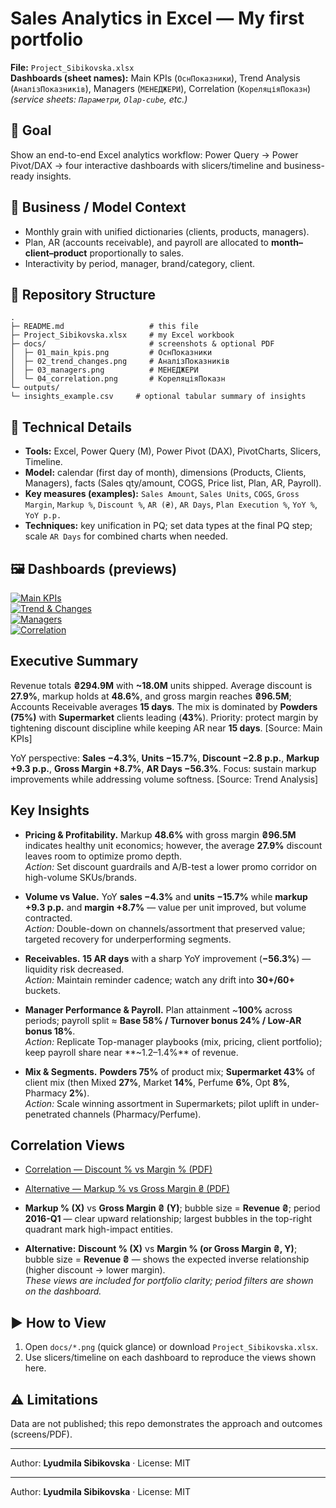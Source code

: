 # Sales Analytics in Excel — My first portfolio

**File:** `Project_Sibikovska.xlsx`  
**Dashboards (sheet names):** Main KPIs (`ОснПоказники`), Trend Analysis (`АналізПоказників`), Managers (`МЕНЕДЖЕРИ`), Correlation (`КореляціяПоказн`)  
*(service sheets: `Параметри`, `Olap-cube`, etc.)*

## 🎯 Goal
Show an end-to-end Excel analytics workflow: Power Query → Power Pivot/DAX → four interactive dashboards with slicers/timeline and business-ready insights.

## 🧠 Business / Model Context
- Monthly grain with unified dictionaries (clients, products, managers).  
- Plan, AR (accounts receivable), and payroll are allocated to **month–client–product** proportionally to sales.  
- Interactivity by period, manager, brand/category, client.

## 📂 Repository Structure

```
.
├─ README.md                   # this file
├─ Project_Sibikovska.xlsx     # my Excel workbook
├─ docs/                       # screenshots & optional PDF
│  ├─ 01_main_kpis.png         # ОснПоказники
│  ├─ 02_trend_changes.png     # АналізПоказників
│  ├─ 03_managers.png          # МЕНЕДЖЕРИ
│  └─ 04_correlation.png       # КореляціяПоказн
└─ outputs/
└─ insights_example.csv     # optional tabular summary of insights
```


## 🧩 Technical Details
- **Tools:** Excel, Power Query (M), Power Pivot (DAX), PivotCharts, Slicers, Timeline.  
- **Model:** calendar (first day of month), dimensions (Products, Clients, Managers), facts (Sales qty/amount, COGS, Price list, Plan, AR, Payroll).  
- **Key measures (examples):** `Sales Amount`, `Sales Units`, `COGS`, `Gross Margin`, `Markup %`, `Discount %`, `AR (₴)`, `AR Days`, `Plan Execution %`, `YoY %`, `YoY p.p.`  
- **Techniques:** key unification in PQ; set data types at the final PQ step; scale `AR Days` for combined charts when needed.

## 🖼️ Dashboards (previews)
[![Main KPIs](docs/01_main_kpis.png)](docs/01_main_kpis.png)  
[![Trend & Changes](docs/02_trend_changes.png)](docs/02_trend_changes.png)  
[![Managers](docs/03_managers.png)](docs/03_managers.png)  
[![Correlation](docs/04_correlation_2.png)](docs/04_correlation_2.png)

## Executive Summary
Revenue totals **₴294.9M** with **~18.0M** units shipped. Average discount is **27.9%**, markup holds at **48.6%**, and gross margin reaches **₴96.5M**; Accounts Receivable averages **15 days**. The mix is dominated by **Powders (75%)** with **Supermarket** clients leading (**43%**). Priority: protect margin by tightening discount discipline while keeping AR near **15 days**. [Source: Main KPIs]  

YoY perspective: **Sales −4.3%**, **Units −15.7%**, **Discount −2.8 p.p.**, **Markup +9.3 p.p.**, **Gross Margin +8.7%**, **AR Days −56.3%**. Focus: sustain markup improvements while addressing volume softness. [Source: Trend Analysis]

## Key Insights
- **Pricing & Profitability.** Markup **48.6%** with gross margin **₴96.5M** indicates healthy unit economics; however, the average **27.9%** discount leaves room to optimize promo depth.  
  *Action:* Set discount guardrails and A/B-test a lower promo corridor on high-volume SKUs/brands.

- **Volume vs Value.** YoY **sales −4.3%** and **units −15.7%** while **markup +9.3 p.p.** and **margin +8.7%** — value per unit improved, but volume contracted.  
  *Action:* Double-down on channels/assortment that preserved value; targeted recovery for underperforming segments.

- **Receivables.** **15 AR days** with a sharp YoY improvement (**−56.3%**) — liquidity risk decreased.  
  *Action:* Maintain reminder cadence; watch any drift into **30+/60+** buckets.

- **Manager Performance & Payroll.** Plan attainment ~**100%** across periods; payroll split ≈ **Base 58% / Turnover bonus 24% / Low-AR bonus 18%**.  
  *Action:* Replicate Top-manager playbooks (mix, pricing, client portfolio); keep payroll share near **~1.2–1.4%** of revenue.

- **Mix & Segments.** **Powders 75%** of product mix; **Supermarket 43%** of client mix (then Mixed **27%**, Market **14%**, Perfume **6%**, Opt **8%**, Pharmacy **2%**).  
  *Action:* Scale winning assortment in Supermarkets; pilot uplift in under-penetrated channels (Pharmacy/Perfume).

## Correlation Views

- [Correlation — Discount % vs Margin % (PDF)](docs/04_correlation_2.pdf)  
- [Alternative — Markup % vs Gross Margin ₴ (PDF)](docs/04_correlation_1.pdf)

- **Markup % (X)** vs **Gross Margin ₴ (Y)**; bubble size = **Revenue ₴**; period **2016-Q1** — clear upward relationship; largest bubbles in the top-right quadrant mark high-impact entities.  
- **Alternative:** **Discount % (X)** vs **Margin % (or Gross Margin ₴, Y)**; bubble size = **Revenue ₴** — shows the expected inverse relationship (higher discount → lower margin).  
_These views are included for portfolio clarity; period filters are shown on the dashboard._

## ▶️ How to View
1. Open `docs/*.png` (quick glance) or download `Project_Sibikovska.xlsx`.  
2. Use slicers/timeline on each dashboard to reproduce the views shown here.

## ⚠️ Limitations
Data are not published; this repo demonstrates the approach and outcomes (screens/PDF).

---
Author: **Lyudmila Sibikovska** · License: MIT

---
Author: **Lyudmila Sibikovska** · License: MIT
